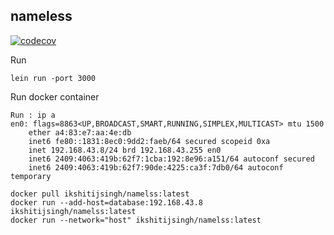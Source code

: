 ## nameless

[![codecov](https://codecov.io/gh/singhkshitij/nameless/branch/master/graph/badge.svg?token=EFTBG8Y5UD)](https://codecov.io/gh/singhkshitij/nameless)

Run 
```shell script
lein run -port 3000
```
Run docker container
```shell script
Run : ip a
en0: flags=8863<UP,BROADCAST,SMART,RUNNING,SIMPLEX,MULTICAST> mtu 1500
	ether a4:83:e7:aa:4e:db
	inet6 fe80::1831:8ec0:9dd2:faeb/64 secured scopeid 0xa
	inet 192.168.43.8/24 brd 192.168.43.255 en0
	inet6 2409:4063:419b:62f7:1cba:192:8e96:a151/64 autoconf secured
	inet6 2409:4063:419b:62f7:90de:4225:ca3f:7db0/64 autoconf temporary
```
```shell script
docker pull ikshitijsingh/namelss:latest
docker run --add-host=database:192.168.43.8 ikshitijsingh/namelss:latest
docker run --network="host" ikshitijsingh/namelss:latest
```
